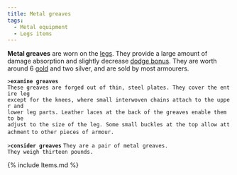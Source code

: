 ```yaml
---
title: Metal greaves
tags:
  - Metal equipment
  - Legs items
---
```

**Metal greaves** are worn on the [legs](legs "wikilink"). They provide
a large amount of damage absorption and slightly decrease [dodge
bonus](dodge_bonus "wikilink"). They are worth around 6
[gold](gold "wikilink") and two silver, and are sold by most armourers.

`>`**`examine greaves`**
`These greaves are forged out of thin, steel plates. They cover the entire leg`
`except for the knees, where small interwoven chains attach to the upper and`
`lower leg parts. Leather laces at the back of the greaves enable them to be`
`adjust to the size of the leg. Some small buckles at the top allow attachment`
`to other pieces of armour.`

`>`**`consider greaves`**
`They are a pair of metal greaves.`
`They weigh thirteen pounds.`

{% include Items.md %}
